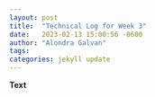 ```yaml
---
layout: post
title:  "Technical Log for Week 3"
date:   2023-02-13 15:00:56 -0600
author: "Alondra Galvan"
tags:
categories: jekyll update
---
```



**Text**

